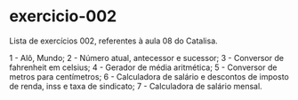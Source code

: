 # exercicio-002

Lista de exercícios 002, referentes à aula 08 do Catalisa.

1 - Alô, Mundo;
2 - Número atual, antecessor e sucessor;
3 - Conversor de fahrenheit em celsius;
4 - Gerador de média aritmética;
5 - Conversor de metros para centímetros;
6 - Calculadora de salário e descontos de imposto de renda, inss e taxa de sindicato;
7 - Calculadora de salário mensal.
